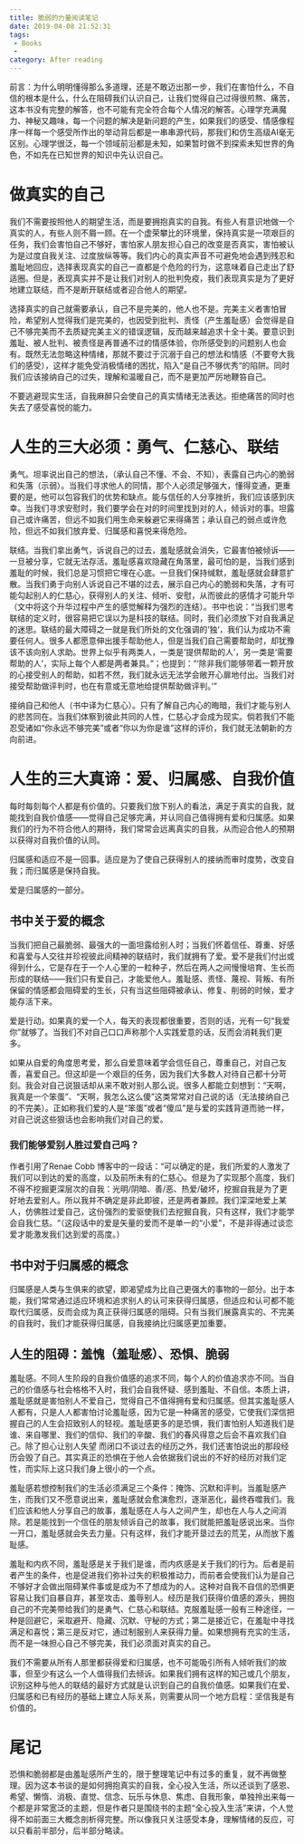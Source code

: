 ```yaml
---
title: 脆弱的力量阅读笔记
date: 2019-04-08 21:52:31
tags:
 - Books
 - 
category: After reading
---
```


前言：为什么明明懂得那么多道理，还是不敢迈出那一步，我们在害怕什么，不自信的根本是什么，什么在阻碍我们认识自己，让我们觉得自己过得很煎熬、痛苦，这本书没有完整的解答，也不可能有完全符合每个人情况的解答。心理学充满魔力、神秘又趣味，每一个问题的解决是新问题的产生，如果我们的感受、情感像程序一样每一个感受所作出的举动背后都是一串串源代码，那我们和仿生高级AI毫无区别。心理学很泛，每一个领域前沿都是未知，如果暂时做不到探索未知世界的角色，不如先在已知世界的知识中先认识自己。
<!--more-->


# 做真实的自己
我们不需要按照他人的期望生活，而是要拥抱真实的自我。有些人有意识地做一个真实的人，有些人则不屑一顾。在一个虚荣攀比的环境里，保持真实是一项艰巨的任务，我们会害怕自己不够好，害怕家人朋友担心自己的改变是否真实，害怕被认为是过度自我关注、过度放纵等等。我们内心的真实声音不可避免地会遇到残忍和羞耻地回应，选择表现真实的自己一直都是个危险的行为，这意味着自己走出了舒适圈。但是，表现真实并不是让我们对别人的批判免疫，我们表现真实是为了更好地建立联结，而不是断开联结或者迎合他人的期望。

选择真实的自己就需要承认，自己不是完美的，他人也不是。完美主义者害怕冒险，希望别人觉得我们是完美的，也因受到批判、责怪（产生羞耻感）会觉得是自己不够完美而不去质疑完美主义的错误逻辑，反而越来越追求十全十美。要意识到羞耻、被人批判、被责怪是再普通不过的情感体验，你所感受到的问题别人也会有。既然无法忽略这种情绪，那就不要过于沉溺于自己的想法和情感（不要夸大我们的感受），这样才能免受消极情绪的困扰，陷入“是自己不够优秀“的陷阱。同时我们应该接纳自己的过失，理解和温暖自己，而不是更加严厉地鞭笞自己。

不要逃避现实生活，自我麻醉只会使自己的真实情绪无法表达。拒绝痛苦的同时也失去了感受喜悦的能力。

# 人生的三大必须：勇气、仁慈心、联结
勇气。坦率说出自己的想法，（承认自己不懂、不会、不知），表露自己内心的脆弱和失落（示弱）。当我们寻求他人的同情，那个人必须足够强大，懂得变通，更重要的是，他可以包容我们的优势和缺点。能与信任的人分享挫折，我们应该感到庆幸。当我们寻求安慰时，我们要学会在对的时间里找到对的人，倾诉对的事。坦露自己或许痛苦，但远不如我们用生命来躲避它来得痛苦；承认自己的弱点或许危险，但远不如我们放弃爱、归属感和喜悦来得危险。

联结。当我们拿出勇气，诉说自己的过去，羞耻感就会消失，它最害怕被倾诉——一旦被分享，它就无法存活。羞耻感喜欢隐藏在角落里，最可怕的是，当我们感到羞耻的时候，我们总是习惯把它埋在心底。一旦我们保持缄默，羞耻感就会肆意扩散。当我们勇于向别人诉说自己不堪的过去，展示自己内心的脆弱和失落，才有可能勾起别人的仁慈心，获得别人的关注、倾听、安慰，从而彼此的感情才可能升华（文中将这个升华过程中产生的感觉解释为强烈的连结）。书中也说：“当我们思考联结的定义时，很容易把它误以为是科技的联结。同时，我们必须放下对自我满足的迷思。联结的最大障碍之一就是我们所处的文化强调的‘独‘，我们认为成功不需要任何人。很多人都愿意伸出援手帮助他人，但是当我们自己需要帮助时，却犹豫该不该向别人求助。世界上似乎有两类人，一类是‘提供帮助的人’，另一类是‘需要帮助的人’，实际上每个人都是两者兼具。”；也提到：“‘除非我们能够带着一颗开放的心接受别人的帮助，如若不然，我们就永远无法学会敞开心扉地付出。当我们对接受帮助做评判时，也在有意或无意地给提供帮助做评判。’”

接纳自己和他人（书中译为仁慈心）。只有了解自己内心的晦暗，我们才能与别人的悲苦同在。当我们体察到彼此共同的人性，仁慈心才会成为现实。倘若我们不能忍受诸如“你永远不够完美”或者“你以为你是谁”这样的评价，我们就无法朝新的方向前进。

# 人生的三大真谛：爱、归属感、自我价值
每时每刻每个人都是有价值的。只要我们放下别人的看法，满足于真实的自我，就能找到自我价值感——觉得自己足够完满，并认同自己值得拥有爱和归属感。如果我们的行为不符合他人的期待，我们常常会远离真实的自我，从而迎合他人的预期以获得对自我价值的认同。

归属感和适应不是一回事。适应是为了使自己获得别人的接纳而审时度势，改变自我；而归属感是保持自我。

爱是归属感的一部分。

## 书中关于爱的概念
当我们把自己最脆弱、最强大的一面坦露给别人时；当我们怀着信任、尊重、好感和喜爱与人交往并珍视彼此间精神的联结时，我们就拥有了爱。爱不是我们付出或得到什么，它是存在于一个人心里的一粒种子，然后在两人之间慢慢培育、生长而形成的联结——我们只有爱自己，才能爱他人。羞耻感、责怪、蔑视、背叛、有所保留的情感都会阻碍爱的生长，只有当这些阻碍被承认、修复、削弱的时候，爱才能存活下来。

爱是行动。如果真的爱一个人，每天的表现都很重要，否则的话，光有一句“我爱你”就够了。当我们不对自己口口声称那个人实践爱意的话，反而会消耗我们更多。

如果从自爱的角度思考爱，那么自爱意味着学会信任自己，尊重自己，对自己友善，喜爱自己。但这却是一个艰巨的任务，因为我们大多数人对待自己都十分苛刻。我会对自己说狠话却从来不敢对别人那么说。很多人都能立刻想到：“天啊，我真是一个笨蛋”、“天啊，我怎么这么傻”这类常常对自己说的话（无法接纳自己的不完美）。正如称我们爱的人是“笨蛋”或者“傻瓜”是与爱的实践背道而驰一样，对自己说这些狠话也会影响我们对自己的爱。

### 我们能够爱别人胜过爱自己吗？
作者引用了Renae Cobb 博客中的一段话：“可以确定的是，我们所爱的人激发了我们可以到达的爱的高度，以及前所未有的仁慈心。但是为了实现那个高度，我们不得不挖掘更深层次的自我：光明/阴暗、善/恶、热爱/破坏，挖掘自我是为了更好地去爱别人。所以我并不确定是非此即彼，还是两者兼顾。我们深深地爱上某人，仿佛胜过爱自己，这份强烈的爱驱使我们去挖掘自我，只有这样，我们才能学会自我仁慈。“（这段话中的爱是矢量的爱而不是单一的“小爱”，不是非得通过谈恋爱才能激发我们达到爱的高度。）

## 书中对于归属感的概念
归属感是人类与生俱来的欲望，即渴望成为比自己更强大的事物的一部分。出于本能，我们常常通过适应环境和追求别人的认可来获得归属感，但适应和认可都不能取代归属感，反而会成为真正获得归属感的阻碍。只有当我们展露真实的、不完美的自我时，我们才能获得归属感，自我接纳比归属感更加重要。

## 人生的阻碍：羞愧（羞耻感）、恐惧、脆弱
羞耻感。不同人生阶段的自我价值感的追求不同，每个人的价值追求亦不同。当自己的价值感与社会格格不入时，我们会自我怀疑、感到羞耻、不自信。本质上讲，羞耻感就是害怕别人不爱自己，觉得自己不值得拥有爱和归属感。但其实羞耻感人人都有，只是人人都害怕讨论羞耻感，因为它是一种痛苦的感受，它使我们深信把握自己的人生会招致别人的轻视。羞耻感更多的是恐惧，我们害怕别人知道我们是谁、来自哪里、我们的信仰、我们的辛酸、我们的春风得意之后会不喜欢我们自己。除了担心让别人失望 而闭口不谈过去的经历之外，我们还害怕说出的那段经历会毁了自己。其实真正的恐惧在于他人会依据我们说出的不好的经历对我们定性，而实际上这只我们身上很小的一个点。

羞耻感若想控制我们的生活必须满足三个条件：掩饰、沉默和评判。当羞耻感产生，而我们又不愿意说出来，羞耻感就会愈演愈烈，逐渐恶化，最终吞噬我们。我们应该和他人分享自己的故事，羞耻感在人与人之间产生，却也在人与人之间消除。若是能找到一个信任的朋友倾诉自己的故事，我们就能把羞耻感说出来。当你一开口，羞耻感就会失去力量。只有这样，我们才能开垦过去的荒芜，从而放下羞耻感。

羞耻和内疚不同，羞耻感是关于我们是谁，而内疚感是关于我们的行为。后者是前者产生的条件，也是促进我们弥补过失的积极推动力，而前者会使我们认为是自己不够好才会做出阻碍某件事或是成为不了想成为的人。这种对自我不自信的恐惧更容易让我们自暴自弃，甚至攻击、羞辱别人。经历是我们获得价值感的源头，拥抱自己的不完美带给我们的是勇气、仁慈心和联结。克服羞耻感一般有三种途径，一种是回避它，采取避开、隐藏、沉默、守秘的方式；第二是接近它，在羞耻中寻找满足和喜悦；第三是反对它，通过制服别人来获得力量。如果想拥有充实的生活，而不是一味担心自己不够完美，我们必须面对真实的自己。

我们不需要从所有人那里都获得爱和归属感，也不可能吸引所有人倾听我们的故事，但至少有这么一个人值得我们去倾诉。如果我们拥有这样的知己或几个朋友，识别这种与他人的联结的最好方式就是认识到自己的自我价值感。如果我们在爱、归属感和已有经历的基础上建立人际关系，则需要从同一个地方启程：坚信我是有价值的。


# 尾记
恐惧和脆弱都是由羞耻感所产生的，限于整理笔记中有过多的重复，就不再做整理。因为这本书谈的是如何拥抱真实的自我，全心投入生活，所以还谈到了感恩、希望、懒惰、消极、直觉、信念、玩乐与休息、焦虑、自我形象，单独拎出来每一个都是非常宽泛的主题，但是作者只是围绕书的主题“全心投入生活”来讲，个人觉得不如前面三大概念剖析得完整。所以像我只关注感受本身，理解情绪的反应，可以只看前半部分，后半部分略读。
